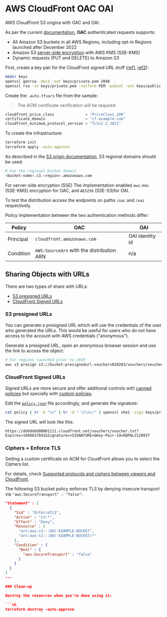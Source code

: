 # AWS CloudFront OAC OAI

AWS CloudFront S3 origina with OAC and OAI.

As per the current [documentation][1], **OAC** authenticated requests supports:

- All Amazon S3 buckets in all AWS Regions, including opt-in Regions launched after December 2022
- Amazon S3 [server-side encryption][2] with AWS KMS (SSE-KMS)
- Dynamic requests (PUT and DELETE) to Amazon S3

First, create a key pair for the CloudFront signed URL stuff ([ref1][6], [ref2][5]):

```sh
mkdir keys
openssl genrsa -des3 -out keys/private.pem 2048
openssl rsa -in keys/private.pem -outform PEM -pubout -out keys/public.pem
```

Create the `.auto.tfvars` file from the sample:

> The ACM certificate verification will be required

```terraform
cloudfront_price_class              = "PriceClass_100"
certificate_domain                  = "cf.example.com"
cloudfront_minimum_protocol_version = "TLSv1.2_2021"
```

To create the infrastructure:

```sh
terraform init
terraform apply -auto-approve
```

As described in the [S3 origin documentation][3], S3 regional domains should be used:

```sh
# Use the regional bucket domain
<bucket-name>.s3.<region>.amazonaws.com
```

For server-side encryption (SSE) The implementation enabled `aws:kms` (SSE-KMS) encryption for OAC, and `AES256` (SSE-S3)for OAI.

To test the distribution access the endpoints on paths `/oac` and `/oai` respectively.

Policy implementation between the two authentication methods differ:

| Policy | OAC | OAI |
|-|-|-|
| Principal | `cloudfront.amazonaws.com` | OAI identity id |
| Condition | `AWS:SourceArn` with the distribution ARN | n/a|

## Sharing Objects with URLs

There are two types of share with URLs:

- [S3 presigned URLs][4]
- [CloudFront Signed URLs][7]

### S3 presigned URLs

You can generate a presigned URL which will use the credentials of the user who generated the URLs. This would be useful for users who do not have access to the account with AWS credentials ("anonymous").

Generate a presigned URL, open an anonymous browser session and use the link to access the object:

```sh
# For regions launched prior to 2019
aws s3 presign s3://bucket-presignedurl-vouchers010203/vouchers/voucher.txt --expires-in 604800
```

### CloudFront Signed URLs

Signed URLs are more secure and offer additional controls with [canned policies][8] but specially with [custom policies][9].

Edit the [`policy.json`](policyjson) file accordingly, and generate the signature:

```sh
cat policy | tr -d "\n" | tr -d " \t\n\r" | openssl sha1 -sign keys/private.pem | openssl base64 -A | tr -- '+=/' '-_~'
```

The signed URL will look like this:

```
https://ddddddd00001111.cloudfront.net/vouchers/voucher.txt?Expires=1698637841&Signature=<SIGNATURE>&Key-Pair-Id=KQPALV128937
```

### Ciphers + Enforce TLS

Setting a custom certificate on ACM for CloudFront allows you to select the Ciphers list.

For details, check [Supported protocols and ciphers between viewers and CloudFront](https://docs.aws.amazon.com/AmazonCloudFront/latest/DeveloperGuide/secure-connections-supported-viewer-protocols-ciphers.html).

The following S3 bucket policy enforces TLS by denying insecure transport via `"aws:SecureTransport" : "false"`:

```json
"Statement" : [
  {
    "Sid" : "EnforceTLS",
    "Action" : "s3:*",
    "Effect" : "Deny",
    "Resource" : [
      "arn:aws:s3:::DOC-EXAMPLE-BUCKET",
      "arn:aws:s3:::DOC-EXAMPLE-BUCKET/*"
    ],
    "Condition" : {
      "Bool" : {
        "aws:SecureTransport" : "false"
      }
    }
  }
]
---

### Clean-up

Destroy the resources when you're done using it:

```sh
terraform destroy -auto-approve
```

[1]: https://docs.aws.amazon.com/AmazonCloudFront/latest/DeveloperGuide/private-content-restricting-access-to-s3.html
[2]: https://docs.aws.amazon.com/AmazonS3/latest/userguide/serv-side-encryption.html
[3]: https://docs.aws.amazon.com/AmazonCloudFront/latest/DeveloperGuide/DownloadDistS3AndCustomOrigins.html#using-s3-as-origin
[4]: https://docs.aws.amazon.com/AmazonS3/latest/userguide/ShareObjectPreSignedURL.html
[5]: https://rietta.com/blog/openssl-generating-rsa-key-from-command/
[6]: https://docs.aws.amazon.com/AmazonCloudFront/latest/DeveloperGuide/private-content-trusted-signers.html#choosing-key-groups-or-AWS-accounts
[7]: https://docs.aws.amazon.com/AmazonCloudFront/latest/DeveloperGuide/private-content-signed-urls.html
[8]: https://docs.aws.amazon.com/AmazonCloudFront/latest/DeveloperGuide/private-content-creating-signed-url-canned-policy.html
[9]: https://docs.aws.amazon.com/AmazonCloudFront/latest/DeveloperGuide/private-content-creating-signed-url-custom-policy.html
